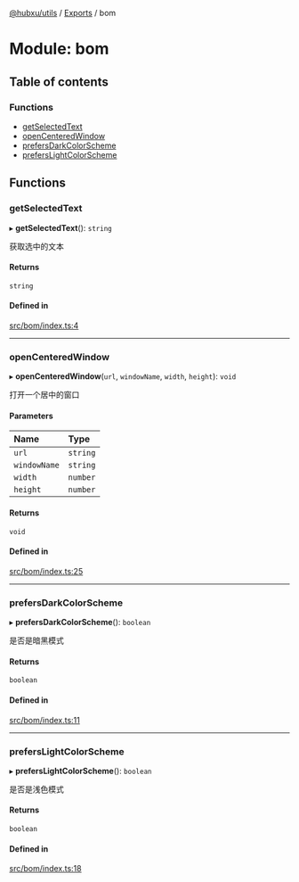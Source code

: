 [@hubxu/utils](../README.md) / [Exports](../modules.md) / bom

# Module: bom

## Table of contents

### Functions

- [getSelectedText](bom.md#getselectedtext)
- [openCenteredWindow](bom.md#opencenteredwindow)
- [prefersDarkColorScheme](bom.md#prefersdarkcolorscheme)
- [prefersLightColorScheme](bom.md#preferslightcolorscheme)

## Functions

### getSelectedText

▸ **getSelectedText**(): `string`

获取选中的文本

#### Returns

`string`

#### Defined in

[src/bom/index.ts:4](https://github.com/core-admin/utils/blob/48a655a/src/bom/index.ts#L4)

___

### openCenteredWindow

▸ **openCenteredWindow**(`url`, `windowName`, `width`, `height`): `void`

打开一个居中的窗口

#### Parameters

| Name | Type |
| :------ | :------ |
| `url` | `string` |
| `windowName` | `string` |
| `width` | `number` |
| `height` | `number` |

#### Returns

`void`

#### Defined in

[src/bom/index.ts:25](https://github.com/core-admin/utils/blob/48a655a/src/bom/index.ts#L25)

___

### prefersDarkColorScheme

▸ **prefersDarkColorScheme**(): `boolean`

是否是暗黑模式

#### Returns

`boolean`

#### Defined in

[src/bom/index.ts:11](https://github.com/core-admin/utils/blob/48a655a/src/bom/index.ts#L11)

___

### prefersLightColorScheme

▸ **prefersLightColorScheme**(): `boolean`

是否是浅色模式

#### Returns

`boolean`

#### Defined in

[src/bom/index.ts:18](https://github.com/core-admin/utils/blob/48a655a/src/bom/index.ts#L18)
